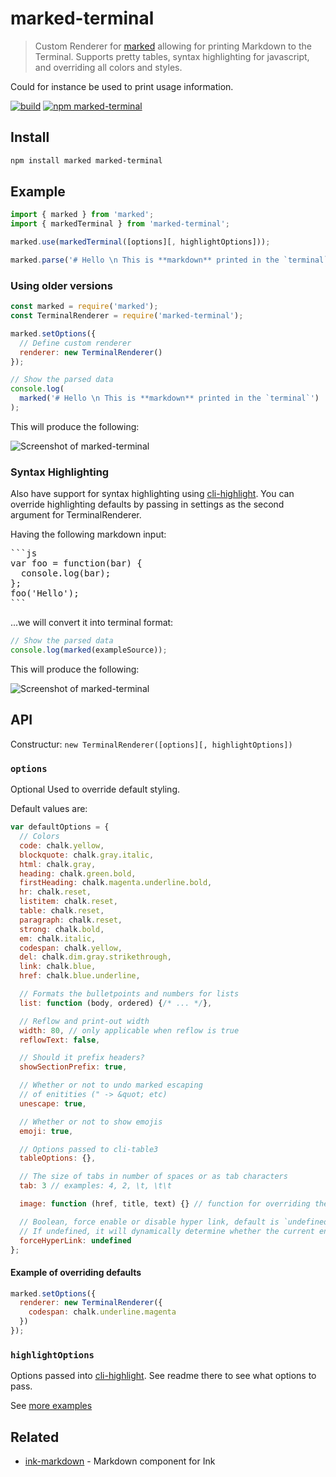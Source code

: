 # marked-terminal

> Custom Renderer for [marked](https://github.com/chjj/marked)
> allowing for printing Markdown to the Terminal. Supports pretty tables, syntax
> highlighting for javascript, and overriding all colors and styles.

Could for instance be used to print usage information.

[![build](https://github.com/mikaelbr/marked-terminal/actions/workflows/ci.yml/badge.svg)](https://github.com/mikaelbr/marked-terminal/actions/workflows/ci.yml) [![npm marked-terminal](https://img.shields.io/npm/v/marked-terminal.svg)](https://www.npmjs.com/package/marked-terminal)

## Install

```sh
npm install marked marked-terminal
```

## Example

```javascript
import { marked } from 'marked';
import { markedTerminal } from 'marked-terminal';

marked.use(markedTerminal([options][, highlightOptions]));

marked.parse('# Hello \n This is **markdown** printed in the `terminal`');
```

### Using older versions

```javascript
const marked = require('marked');
const TerminalRenderer = require('marked-terminal');

marked.setOptions({
  // Define custom renderer
  renderer: new TerminalRenderer()
});

// Show the parsed data
console.log(
  marked('# Hello \n This is **markdown** printed in the `terminal`')
);
```

This will produce the following:

![Screenshot of marked-terminal](./screenshot.png)

### Syntax Highlighting

Also have support for syntax highlighting using [cli-highlight](https://github.com/felixfbecker/cli-highlight).
You can override highlighting defaults by passing in settings as the second argument for TerminalRenderer.

Having the following markdown input:

<pre>
```js
var foo = function(bar) {
  console.log(bar);
};
foo('Hello');
```
</pre>

...we will convert it into terminal format:

```javascript
// Show the parsed data
console.log(marked(exampleSource));
```

This will produce the following:

![Screenshot of marked-terminal](./screenshot2.png)

## API

Constructur: `new TerminalRenderer([options][, highlightOptions])`

### `options`

Optional
Used to override default styling.

Default values are:

```javascript
var defaultOptions = {
  // Colors
  code: chalk.yellow,
  blockquote: chalk.gray.italic,
  html: chalk.gray,
  heading: chalk.green.bold,
  firstHeading: chalk.magenta.underline.bold,
  hr: chalk.reset,
  listitem: chalk.reset,
  table: chalk.reset,
  paragraph: chalk.reset,
  strong: chalk.bold,
  em: chalk.italic,
  codespan: chalk.yellow,
  del: chalk.dim.gray.strikethrough,
  link: chalk.blue,
  href: chalk.blue.underline,

  // Formats the bulletpoints and numbers for lists
  list: function (body, ordered) {/* ... */},

  // Reflow and print-out width
  width: 80, // only applicable when reflow is true
  reflowText: false,

  // Should it prefix headers?
  showSectionPrefix: true,

  // Whether or not to undo marked escaping
  // of enitities (" -> &quot; etc)
  unescape: true,

  // Whether or not to show emojis
  emoji: true,

  // Options passed to cli-table3
  tableOptions: {},

  // The size of tabs in number of spaces or as tab characters
  tab: 3 // examples: 4, 2, \t, \t\t

  image: function (href, title, text) {} // function for overriding the default image handling.

  // Boolean, force enable or disable hyper link, default is `undefined`
  // If undefined, it will dynamically determine whether the current environment supports hyperlink
  forceHyperLink: undefined
};
```

#### Example of overriding defaults

```javascript
marked.setOptions({
  renderer: new TerminalRenderer({
    codespan: chalk.underline.magenta
  })
});
```

### `highlightOptions`

Options passed into [cli-highlight](https://github.com/felixfbecker/cli-highlight). See readme there to see what options to pass.

See [more examples](./example/)

## Related

- [ink-markdown](https://github.com/cameronhunter/ink-markdown) - Markdown component for Ink
